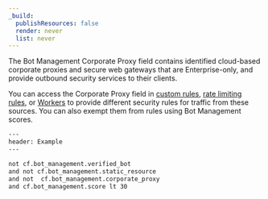 ```yaml
---
_build:
  publishResources: false
  render: never
  list: never
---
```


The Bot Management Corporate Proxy field contains identified cloud-based corporate proxies and secure web gateways that are Enterprise-only, and provide outbound security services to their clients. 

You can access the Corporate Proxy field in [custom rules](/waf/custom-rules/), [rate limiting rules](/waf/rate-limiting-rules/), or [Workers](/workers/) to provide different security rules for traffic from these sources. You can also exempt them from rules using Bot Management scores. 

```txt
---
header: Example 
---

not cf.bot_management.verified_bot 
and not cf.bot_management.static_resource 
and not  cf.bot_management.corporate_proxy
and cf.bot_management.score lt 30
```